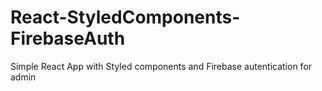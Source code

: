 # React-StyledComponents-FirebaseAuth
 Simple React App with Styled components and Firebase autentication for admin
